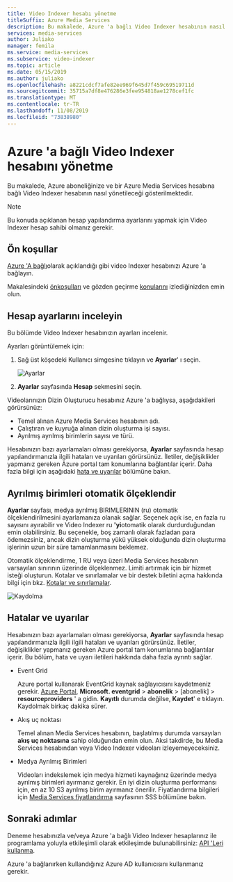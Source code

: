 ```yaml
---
title: Video Indexer hesabı yönetme
titleSuffix: Azure Media Services
description: Bu makalede, Azure 'a bağlı Video Indexer hesabının nasıl yönetileceği gösterilmektedir.
services: media-services
author: Juliako
manager: femila
ms.service: media-services
ms.subservice: video-indexer
ms.topic: article
ms.date: 05/15/2019
ms.author: juliako
ms.openlocfilehash: a8221cdcf7afe82ee969f645d7f459c69519711d
ms.sourcegitcommit: 35715a7df8e476286e3fee954818ae1278cef1fc
ms.translationtype: MT
ms.contentlocale: tr-TR
ms.lasthandoff: 11/08/2019
ms.locfileid: "73838980"
---
```

# <a name="manage-a-video-indexer-account-connected-to-azure"></a>Azure 'a bağlı Video Indexer hesabını yönetme

Bu makalede, Azure aboneliğinize ve bir Azure Media Services hesabına bağlı Video Indexer hesabının nasıl yönetileceği gösterilmektedir.

> [!NOTE]
> Bu konuda açıklanan hesap yapılandırma ayarlarını yapmak için Video Indexer hesap sahibi olmanız gerekir.

## <a name="prerequisites"></a>Ön koşullar

[Azure 'A bağlı](connect-to-azure.md)olarak açıklandığı gibi video Indexer hesabınızı Azure 'a bağlayın. 

Makalesindeki [önkoşulları](connect-to-azure.md#prerequisites) ve gözden geçirme [konularını](connect-to-azure.md#considerations) izlediğinizden emin olun.

## <a name="examine-account-settings"></a>Hesap ayarlarını inceleyin

Bu bölümde Video Indexer hesabınızın ayarları incelenir.

Ayarları görüntülemek için:

1. Sağ üst köşedeki Kullanıcı simgesine tıklayın ve **Ayarlar**' ı seçin.

    ![Ayarlar](./media/manage-account-connected-to-azure/select-settings.png)

2. **Ayarlar** sayfasında **Hesap** sekmesini seçin.

Videolarınızın Dizin Oluşturucu hesabınız Azure 'a bağlıysa, aşağıdakileri görürsünüz:

* Temel alınan Azure Media Services hesabının adı.
* Çalıştıran ve kuyruğa alınan dizin oluşturma işi sayısı.
* Ayrılmış ayrılmış birimlerin sayısı ve türü.

Hesabınızın bazı ayarlamaları olması gerekiyorsa, **Ayarlar** sayfasında hesap yapılandırmanızla ilgili hataları ve uyarıları görürsünüz. İletiler, değişiklikler yapmanız gereken Azure portal tam konumlarına bağlantılar içerir. Daha fazla bilgi için aşağıdaki [hata ve uyarılar](#errors-and-warnings) bölümüne bakın.

## <a name="auto-scale-reserved-units"></a>Ayrılmış birimleri otomatik ölçeklendir

**Ayarlar** sayfası, medya ayrılmış BIRIMLERININ (ru) otomatik ölçeklendirilmesini ayarlamanıza olanak sağlar. Seçenek açık ise, en fazla ru sayısını ayırabilir ve Video Indexer ru **'yi**otomatik olarak durdurduğundan emin olabilirsiniz. Bu seçenekle, boş zamanlı olarak fazladan para ödemezsiniz, ancak dizin oluşturma yükü yüksek olduğunda dizin oluşturma işlerinin uzun bir süre tamamlanmasını beklemez.

Otomatik ölçeklendirme, 1 RU veya üzeri Media Services hesabının varsayılan sınırının üzerinde ölçeklenmez. Limiti artırmak için bir hizmet isteği oluşturun. Kotalar ve sınırlamalar ve bir destek biletini açma hakkında bilgi için bkz. [Kotalar ve sınırlamalar](../../media-services/previous/media-services-quotas-and-limitations.md).

![Kaydolma](./media/manage-account-connected-to-azure/autoscale-reserved-units.png)

## <a name="errors-and-warnings"></a>Hatalar ve uyarılar

Hesabınızın bazı ayarlamaları olması gerekiyorsa, **Ayarlar** sayfasında hesap yapılandırmanızla ilgili ilgili hataları ve uyarıları görürsünüz. İletiler, değişiklikler yapmanız gereken Azure portal tam konumlarına bağlantılar içerir. Bu bölüm, hata ve uyarı iletileri hakkında daha fazla ayrıntı sağlar.

* Event Grid

    Azure portal kullanarak EventGrid kaynak sağlayıcısını kaydetmeniz gerekir. [Azure Portal](https://portal.azure.com/), **Microsoft. eventgrid** > **abonelik** > [abonelik] > **resourceproviders** ' a gidin. **Kayıtlı** durumda değilse, **Kaydet**' e tıklayın. Kaydolmak birkaç dakika sürer. 

* Akış uç noktası

    Temel alınan Media Services hesabının, başlatılmış durumda varsayılan **akış uç noktasına** sahip olduğundan emin olun. Aksi takdirde, bu Media Services hesabından veya Video Indexer videoları izleyemeyeceksiniz.

* Medya Ayrılmış Birimleri 

    Videoları indekslemek için medya hizmeti kaynağınız üzerinde medya ayrılmış birimleri ayırmanız gerekir. En iyi dizin oluşturma performansı için, en az 10 S3 ayrılmış birim ayırmanız önerilir. Fiyatlandırma bilgileri için [Media Services fiyatlandırma](https://azure.microsoft.com/pricing/details/media-services/) sayfasının SSS bölümüne bakın.   

## <a name="next-steps"></a>Sonraki adımlar

Deneme hesabınızla ve/veya Azure 'a bağlı Video Indexer hesaplarınız ile programlama yoluyla etkileşimli olarak etkileşimde bulunabilirsiniz: [API 'Leri kullanma](video-indexer-use-apis.md).

Azure 'a bağlanırken kullandığınız Azure AD kullanıcısını kullanmanız gerekir.
